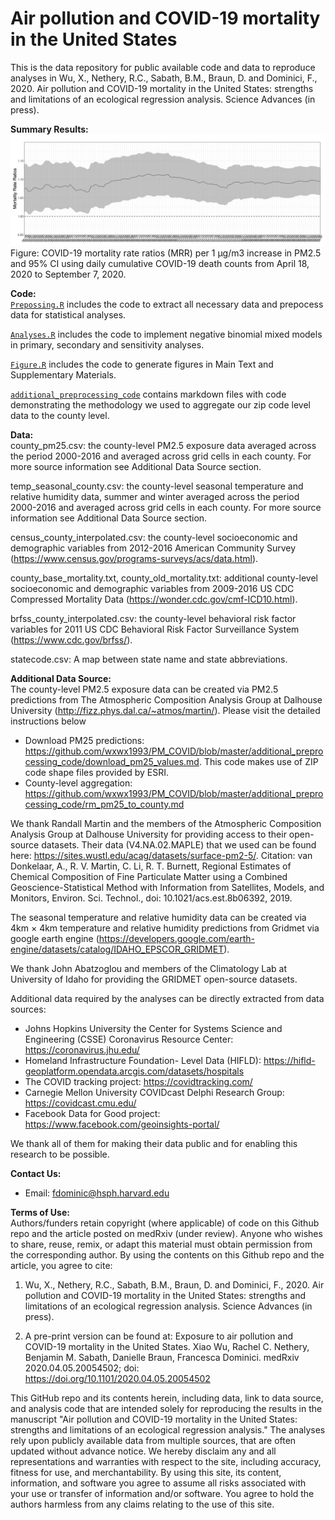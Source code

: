# Air pollution and COVID-19 mortality in the United States
This is the data repository for public available code and data to reproduce analyses in Wu, X., Nethery, R.C., Sabath, B.M., Braun, D. and Dominici, F., 2020. Air pollution and COVID-19 mortality in the United States: strengths and limitations of an ecological regression analysis. Science Advances (in press).

<b>Summary Results: </b><br>
![](./Data/RR_time0907.png)
Figure: COVID-19 mortality rate ratios (MRR) per 1 μg/m3 increase in PM2.5 and 95% CI using daily cumulative COVID-19 death counts from April 18, 2020 to September 7, 2020.

<b>Code: </b><br>
[`Prepossing.R`](https://github.com/wxwx1993/PM_COVID/blob/master/Preprocessing.R) includes the code to extract all necessary data and prepocess data for statistical analyses.

[`Analyses.R`](https://github.com/wxwx1993/PM_COVID/blob/master/Analyses.R) includes the code to implement negative binomial mixed models in primary, secondary and sensitivity analyses.

[`Figure.R`](https://github.com/wxwx1993/PM_COVID/blob/master/Figure.R) includes the code to generate figures in Main Text and Supplementary Materials.

[`additional_preprocessing_code`](https://github.com/wxwx1993/PM_COVID/tree/master/additional_preprocessing_code) contains markdown files with code demonstrating the methodology we used to aggregate our zip code level data to the county level.


<b>Data: </b><br>
county_pm25.csv: the county-level PM2.5 exposure data averaged across the period 2000-2016 and averaged across grid cells in each county. For more source information see Additional Data Source section.

temp_seasonal_county.csv: the county-level seasonal temperature and relative humidity data, summer and winter averaged across the period 2000-2016 and averaged across grid cells in each county. For more source information see Additional Data Source section.

census_county_interpolated.csv: the county-level socioeconomic and demographic variables from 2012-2016 American Community Survey (https://www.census.gov/programs-surveys/acs/data.html).

county_base_mortality.txt, county_old_mortality.txt: additional county-level socioeconomic and demographic variables from 2009-2016 
US CDC Compressed Mortality Data (https://wonder.cdc.gov/cmf-ICD10.html).

brfss_county_interpolated.csv: the county-level behavioral risk factor variables for 2011 US CDC Behavioral Risk Factor Surveillance System (https://www.cdc.gov/brfss/).

statecode.csv: A map between state name and state abbreviations.

<b>Additional Data Source: </b><br>
The county-level PM2.5 exposure data can be created via PM2.5 predictions from The Atmospheric Composition Analysis Group at Dalhouse University (http://fizz.phys.dal.ca/~atmos/martin/). Please visit the detailed instructions below

- Download PM25 predictions: https://github.com/wxwx1993/PM_COVID/blob/master/additional_preprocessing_code/download_pm25_values.md. This code makes use of ZIP code shape files provided by ESRI.
- County-level aggregation: https://github.com/wxwx1993/PM_COVID/blob/master/additional_preprocessing_code/rm_pm25_to_county.md

We thank Randall Martin and the members of the Atmospheric Composition Analysis Group at Dalhouse University for providing access to their open-source datasets. Their data (V4.NA.02.MAPLE) that we used can be found here: https://sites.wustl.edu/acag/datasets/surface-pm2-5/. Citation: van Donkelaar, A., R. V. Martin, C. Li, R. T. Burnett, Regional Estimates of Chemical Composition of Fine Particulate Matter using a Combined Geoscience-Statistical Method with Information from Satellites, Models, and Monitors, Environ. Sci. Technol., doi: 10.1021/acs.est.8b06392, 2019. 

The seasonal temperature and relative humidity data can be created via 4km × 4km temperature and relative humidity predictions from Gridmet via google earth engine (https://developers.google.com/earth-engine/datasets/catalog/IDAHO_EPSCOR_GRIDMET).

We thank John Abatzoglou and members of the Climatology Lab at University of Idaho for providing the GRIDMET open-source datasets. 

Additional data required by the analyses can be directly extracted from data sources:

* Johns Hopkins University the Center for Systems Science and Engineering (CSSE) Coronavirus Resource Center: https://coronavirus.jhu.edu/ <br>
* Homeland Infrastructure Foundation- Level Data (HIFLD): https://hifld-geoplatform.opendata.arcgis.com/datasets/hospitals <br>
* The COVID tracking project: https://covidtracking.com/ <br>
* Carnegie Mellon University COVIDcast Delphi Research Group: https://covidcast.cmu.edu/ <br>
* Facebook Data for Good project: https://www.facebook.com/geoinsights-portal/ <br>


We thank all of them for making their data public and for enabling this research to be possible.


<b>Contact Us: </b><br>
* Email: fdominic@hsph.harvard.edu

<b>Terms of Use:</b><br>
Authors/funders retain copyright (where applicable) of code on this Github repo and the article posted on medRxiv (under review). Anyone who wishes to share, reuse, remix, or adapt this material must obtain permission from the corresponding author. By using the contents on this Github repo and the article, you agree to cite:

1. Wu, X., Nethery, R.C., Sabath, B.M., Braun, D. and Dominici, F., 2020. Air pollution and COVID-19 mortality in the United States: strengths and limitations of an ecological regression analysis. Science Advances (in press).

2. A pre-print version can be found at: Exposure to air pollution and COVID-19 mortality in the United States. Xiao Wu, Rachel C. Nethery, Benjamin M. Sabath, Danielle Braun, Francesca Dominici. medRxiv 2020.04.05.20054502; doi: https://doi.org/10.1101/2020.04.05.20054502

This GitHub repo and its contents herein, including data, link to data source, and analysis code that are intended solely for reproducing the results in the manuscript "Air pollution and COVID-19 mortality in the United States: strengths and limitations of an ecological regression analysis." The analyses rely upon publicly available data from multiple sources, that are often updated without advance notice. We hereby disclaim any and all representations and warranties with respect to the site, including accuracy, fitness for use, and merchantability. By using this site, its content, information, and software you agree to assume all risks associated with your use or transfer of information and/or software. You agree to hold the authors harmless from any claims relating to the use of this site.
